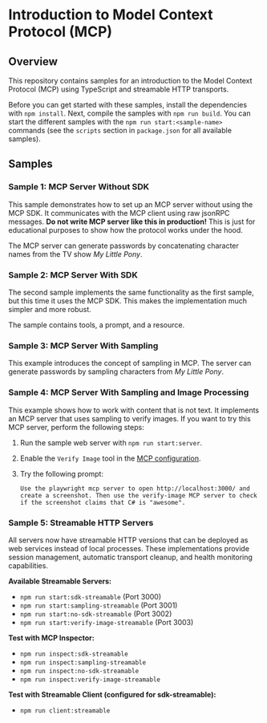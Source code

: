 # Introduction to Model Context Protocol (MCP)

## Overview

This repository contains samples for an introduction to the Model Context Protocol (MCP) using TypeScript and streamable HTTP transports.

Before you can get started with these samples, install the dependencies with `npm install`. Next, compile the samples with `npm run build`. You can start the different samples with the `npm run start:<sample-name>` commands (see the `scripts` section in `package.json` for all available samples).

## Samples

### Sample 1: MCP Server Without SDK

This sample demonstrates how to set up an MCP server without using the MCP SDK. It communicates with the MCP client using raw jsonRPC messages. **Do not write MCP server like this in production!** This is just for educational purposes to show how the protocol works under the hood.

The MCP server can generate passwords by concatenating character names from the TV show _My Little Pony_.

### Sample 2: MCP Server With SDK

The second sample implements the same functionality as the first sample, but this time it uses the MCP SDK. This makes the implementation much simpler and more robust.

The sample contains tools, a prompt, and a resource.

### Sample 3: MCP Server With Sampling

This example introduces the concept of sampling in MCP. The server can generate passwords by sampling characters from _My Little Pony_.

### Sample 4: MCP Server With Sampling and Image Processing

This example shows how to work with content that is not text. It implements an MCP server that uses sampling to verify images. If you want to try this MCP server, perform the following steps:

1. Run the sample web server with `npm run start:server`.
2. Enable the `Verify Image` tool in the [MCP configuration](./.vscode/mcp.json).
3. Try the following prompt:

   ```
   Use the playwright mcp server to open http://localhost:3000/ and create a screenshot. Then use the verify-image MCP server to check if the screenshot claims that C# is "awesome".
   ```

### Sample 5: Streamable HTTP Servers

All servers now have streamable HTTP versions that can be deployed as web services instead of local processes. These implementations provide session management, automatic transport cleanup, and health monitoring capabilities.

**Available Streamable Servers:**
- `npm run start:sdk-streamable` (Port 3000)
- `npm run start:sampling-streamable` (Port 3001)  
- `npm run start:no-sdk-streamable` (Port 3002)
- `npm run start:verify-image-streamable` (Port 3003)

**Test with MCP Inspector:**
- `npm run inspect:sdk-streamable`
- `npm run inspect:sampling-streamable`
- `npm run inspect:no-sdk-streamable`
- `npm run inspect:verify-image-streamable`

**Test with Streamable Client (configured for sdk-streamable):**
- `npm run client:streamable`
